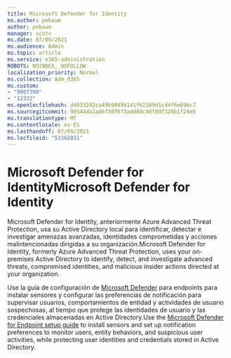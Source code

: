 ```yaml
---
title: Microsoft Defender for Identity
ms.author: pebaum
author: pebaum
manager: scotv
ms.date: 07/09/2021
ms.audience: Admin
ms.topic: article
ms.service: o365-administration
ROBOTS: NOINDEX, NOFOLLOW
localization_priority: Normal
ms.collection: Adm_O365
ms.custom:
- "9007390"
- "12322"
ms.openlocfilehash: d4033202ca49b9049b141f62169d1cd4f6e69bc7
ms.sourcegitcommit: 90544da1ad6f50f673add8dc46f89f328b1f24eb
ms.translationtype: MT
ms.contentlocale: es-ES
ms.lasthandoff: 07/09/2021
ms.locfileid: "53362831"
---
```

# <a name="microsoft-defender-for-identity"></a><span data-ttu-id="d337d-102">Microsoft Defender for Identity</span><span class="sxs-lookup"><span data-stu-id="d337d-102">Microsoft Defender for Identity</span></span>

<span data-ttu-id="d337d-103">Microsoft Defender for Identity, anteriormente Azure Advanced Threat Protection, usa su Active Directory local para identificar, detectar e investigar amenazas avanzadas, identidades comprometidas y acciones malintencionadas dirigidas a su organización.</span><span class="sxs-lookup"><span data-stu-id="d337d-103">Microsoft Defender for Identity, formerly Azure Advanced Threat Protection, uses your on-premises Active Directory to identify, detect, and investigate advanced threats, compromised identities, and malicious insider actions directed at your organization.</span></span> 

<span data-ttu-id="d337d-104">Use la guía de configuración de [Microsoft Defender](https://admin.microsoft.com/adminportal/home#/modernonboarding/defenderatpsetup) para endpoints para instalar sensores y configurar las preferencias de notificación para supervisar usuarios, comportamientos de entidad y actividades de usuario sospechosas, al tiempo que protege las identidades de usuario y las credenciales almacenadas en Active Directory.</span><span class="sxs-lookup"><span data-stu-id="d337d-104">Use the [‎Microsoft Defender for Endpoint‎ setup guide](https://admin.microsoft.com/adminportal/home#/modernonboarding/defenderatpsetup) to install sensors and set up notification preferences to monitor users, entity behaviors, and suspicious user activities, while protecting user identities and credentials stored in Active Directory.</span></span>

